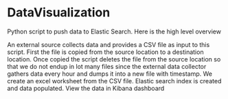 # DataVisualization
Python script to push data to Elastic Search. Here is the high level overview

An external source collects data and provides a CSV file as input to this script. First the file is copied from the source location to a destination location. Once copied the script deletes the file from the source location so that we do not endup in lot many files since the external data collector gathers data every hour and dumps it into a new file with timestamp. We create an excel worksheet from the CSV file. Elastic search index is created and data populated. View the data in Kibana dashboard
